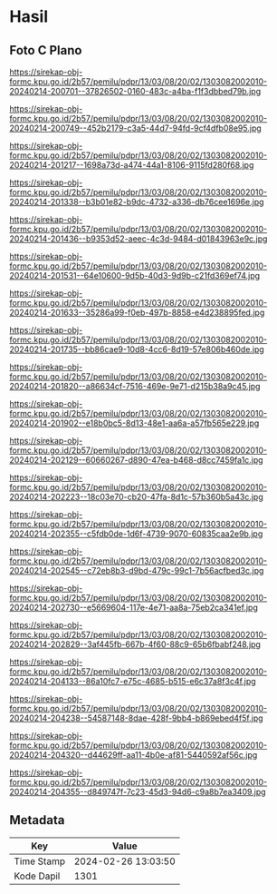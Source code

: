 # Hasil

## Foto C Plano

https://sirekap-obj-formc.kpu.go.id/2b57/pemilu/pdpr/13/03/08/20/02/1303082002010-20240214-200701--37826502-0160-483c-a4ba-f1f3dbbed79b.jpg

https://sirekap-obj-formc.kpu.go.id/2b57/pemilu/pdpr/13/03/08/20/02/1303082002010-20240214-200749--452b2179-c3a5-44d7-94fd-9cf4dfb08e95.jpg

https://sirekap-obj-formc.kpu.go.id/2b57/pemilu/pdpr/13/03/08/20/02/1303082002010-20240214-201217--1698a73d-a474-44a1-8106-9115fd280f68.jpg

https://sirekap-obj-formc.kpu.go.id/2b57/pemilu/pdpr/13/03/08/20/02/1303082002010-20240214-201338--b3b01e82-b9dc-4732-a336-db76cee1696e.jpg

https://sirekap-obj-formc.kpu.go.id/2b57/pemilu/pdpr/13/03/08/20/02/1303082002010-20240214-201436--b9353d52-aeec-4c3d-9484-d01843963e9c.jpg

https://sirekap-obj-formc.kpu.go.id/2b57/pemilu/pdpr/13/03/08/20/02/1303082002010-20240214-201531--64e10600-9d5b-40d3-9d9b-c21fd369ef74.jpg

https://sirekap-obj-formc.kpu.go.id/2b57/pemilu/pdpr/13/03/08/20/02/1303082002010-20240214-201633--35286a99-f0eb-497b-8858-e4d238895fed.jpg

https://sirekap-obj-formc.kpu.go.id/2b57/pemilu/pdpr/13/03/08/20/02/1303082002010-20240214-201735--bb86cae9-10d8-4cc6-8d19-57e806b460de.jpg

https://sirekap-obj-formc.kpu.go.id/2b57/pemilu/pdpr/13/03/08/20/02/1303082002010-20240214-201820--a86634cf-7516-469e-9e71-d215b38a9c45.jpg

https://sirekap-obj-formc.kpu.go.id/2b57/pemilu/pdpr/13/03/08/20/02/1303082002010-20240214-201902--e18b0bc5-8d13-48e1-aa6a-a57fb565e229.jpg

https://sirekap-obj-formc.kpu.go.id/2b57/pemilu/pdpr/13/03/08/20/02/1303082002010-20240214-202129--60660267-d890-47ea-b468-d8cc7459fa1c.jpg

https://sirekap-obj-formc.kpu.go.id/2b57/pemilu/pdpr/13/03/08/20/02/1303082002010-20240214-202223--18c03e70-cb20-47fa-8d1c-57b360b5a43c.jpg

https://sirekap-obj-formc.kpu.go.id/2b57/pemilu/pdpr/13/03/08/20/02/1303082002010-20240214-202355--c5fdb0de-1d6f-4739-9070-60835caa2e9b.jpg

https://sirekap-obj-formc.kpu.go.id/2b57/pemilu/pdpr/13/03/08/20/02/1303082002010-20240214-202545--c72eb8b3-d9bd-479c-99c1-7b56acfbed3c.jpg

https://sirekap-obj-formc.kpu.go.id/2b57/pemilu/pdpr/13/03/08/20/02/1303082002010-20240214-202730--e5669604-117e-4e71-aa8a-75eb2ca341ef.jpg

https://sirekap-obj-formc.kpu.go.id/2b57/pemilu/pdpr/13/03/08/20/02/1303082002010-20240214-202829--3af445fb-667b-4f60-88c9-65b6fbabf248.jpg

https://sirekap-obj-formc.kpu.go.id/2b57/pemilu/pdpr/13/03/08/20/02/1303082002010-20240214-204133--86a10fc7-e75c-4685-b515-e6c37a8f3c4f.jpg

https://sirekap-obj-formc.kpu.go.id/2b57/pemilu/pdpr/13/03/08/20/02/1303082002010-20240214-204238--54587148-8dae-428f-9bb4-b869ebed4f5f.jpg

https://sirekap-obj-formc.kpu.go.id/2b57/pemilu/pdpr/13/03/08/20/02/1303082002010-20240214-204320--d44629ff-aa11-4b0e-af81-5440592af56c.jpg

https://sirekap-obj-formc.kpu.go.id/2b57/pemilu/pdpr/13/03/08/20/02/1303082002010-20240214-204355--d849747f-7c23-45d3-94d6-c9a8b7ea3409.jpg


## Metadata

| Key        | Value               |
| ---------- | ------------------- |
| Time Stamp | 2024-02-26 13:03:50 |
| Kode Dapil | 1301                |



